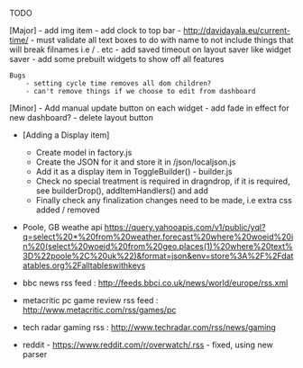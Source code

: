 TODO

[Major]
	- add img item
	- add clock to top bar - http://davidayala.eu/current-time/
	- must validate all text boxes to do with name to not include things that will break filnames i.e / . etc
	- add saved timeout on layout saver like widget saver
	- add some prebuilt widgets to show off all features

	Bugs
		- setting cycle time removes all dom children?
		- can't remove things if we choose to edit from dashboard


[Minor]
	- Add manual update button on each widget
	- add fade in effect for new dashboard?
	- delete layout button


- [Adding a Display item]
	- Create model in factory.js
	- Create the JSON for it and store it in /json/localjson.js
	- Add it as a display item in ToggleBuilder() - builder.js
	- Check no special treatment is required in dragndrop, if it is required, see builderDrop(), addItemHandlers() and add
	- Finally check any finalization changes need to be made, i.e extra css added / removed

- Poole, GB weathe api
 https://query.yahooapis.com/v1/public/yql?q=select%20*%20from%20weather.forecast%20where%20woeid%20in%20(select%20woeid%20from%20geo.places(1)%20where%20text%3D%22poole%2C%20uk%22)&format=json&env=store%3A%2F%2Fdatatables.org%2Falltableswithkeys

- bbc news rss feed : http://feeds.bbci.co.uk/news/world/europe/rss.xml
- metacritic pc game review rss feed : http://www.metacritic.com/rss/games/pc

- tech radar gaming rss : http://www.techradar.com/rss/news/gaming

- reddit - https://www.reddit.com/r/overwatch/.rss - fixed, using new parser